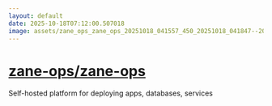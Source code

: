 ```yaml
---
layout: default
date: 2025-10-18T07:12:00.507018
image: assets/zane_ops_zane_ops_20251018_041557_450_20251018_041847--20251018T061847909--cropped.png
---
```


# [zane-ops/zane-ops](https://github.com/zane-ops/zane-ops/)

Self-hosted platform for deploying apps, databases, services
